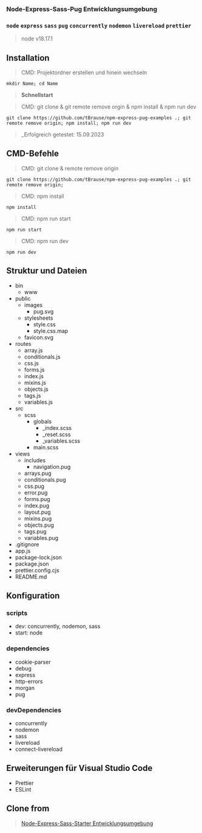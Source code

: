 ### Node-Express-Sass-Pug Entwicklungsumgebung

### `node` `express` `sass` `pug` `concurrently` `nodemon` `livereload` `prettier`

> node v18.17.1

## Installation

> CMD: Projektordner erstellen und hinein wechseln

    mkdir Name; cd Name

> **Schnellstart**

> CMD: git clone & git remote remove orgin & npm install & npm run dev

    git clone https://github.com/tBrause/npm-express-pug-examples .; git remote remove origin; npm install; npm run dev

> \_Erfolgreich getestet: 15.09.2023

## CMD-Befehle

> CMD: git clone & remote remove origin

    git clone https://github.com/tBrause/npm-express-pug-examples .; git remote remove origin;

> CMD: npm install

    npm install

> CMD: npm run start

    npm run start

> CMD: npm run dev

    npm run dev

## Struktur und Dateien

- bin
  - www
- public
  - images
    - pug.svg
  - stylesheets
    - style.css
    - style.css.map
  - favicon.svg
- routes
  - array.js
  - conditionals.js
  - css.js
  - forms.js
  - index.js
  - mixins.js
  - objects.js
  - tags.js
  - variables.js
- src
  - scss
    - globals
      - \_index.scss
      - \_reset.scss
      - \_variables.scss
    - main.scss
- views
  - includes
    - navigation.pug
  - arrays.pug
  - conditionals.pug
  - css.pug
  - error.pug
  - forms.pug
  - index.pug
  - layout.pug
  - mixins.pug
  - objects.pug
  - tags.pug
  - variables.pug
- .gitignore
- app.js
- package-lock.json
- package.json
- prettier.config.cjs
- README.md

## Konfiguration

### scripts

- dev: concurrently, nodemon, sass
- start: node

### dependencies

- cookie-parser
- debug
- express
- http-errors
- morgan
- pug

### devDependencies

- concurrently
- nodemon
- sass
- livereload
- connect-livereload

## Erweiterungen für Visual Studio Code

- Prettier
- ESLint

## Clone from

> [Node-Express-Sass-Starter Entwicklungsumgebung](https://github.com/tBrause/npm-express-sass-livereload)
